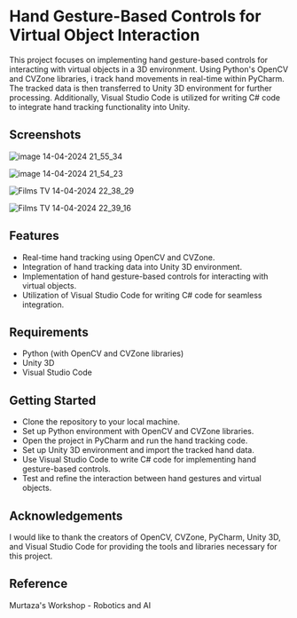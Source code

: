 
# Hand Gesture-Based Controls for Virtual Object Interaction

This project focuses on implementing hand gesture-based controls for interacting with virtual objects in a 3D environment. Using Python's OpenCV and CVZone libraries, i track hand movements in real-time within PyCharm. The tracked data is then transferred to Unity 3D environment for further processing. Additionally, Visual Studio Code is utilized for writing C# code to integrate hand tracking functionality into Unity.

## Screenshots

![image 14-04-2024 21_55_34](https://github.com/diwansinghchauhan/Hand-Gesture-Based-Controls-for-Virtual-Object-Interaction/assets/147912878/bafc7650-4716-4918-959a-666e6c326712)



![image 14-04-2024 21_54_23](https://github.com/diwansinghchauhan/Hand-Gesture-Based-Controls-for-Virtual-Object-Interaction/assets/147912878/efa35cb2-aeaf-41ce-b88d-b5fed9551eb8)

![Films   TV 14-04-2024 22_38_29](https://github.com/diwansinghchauhan/Hand-Gesture-Based-Controls-for-Virtual-Object-Interaction/assets/147912878/3ba9043b-1948-4248-be05-c8d3a2807508)


![Films   TV 14-04-2024 22_39_16](https://github.com/diwansinghchauhan/Hand-Gesture-Based-Controls-for-Virtual-Object-Interaction/assets/147912878/1a6a5f6c-9595-4e47-a1b9-76abd88bf4ee)



## Features

- Real-time hand tracking using OpenCV and CVZone.
- Integration of hand tracking data into Unity 3D environment.
- Implementation of hand gesture-based controls for interacting with virtual objects.
- Utilization of Visual Studio Code for writing C# code for seamless integration.
## Requirements

- Python (with OpenCV and CVZone libraries)
- Unity 3D
- Visual Studio Code
## Getting Started

- Clone the repository to your local machine.
- Set up Python environment with OpenCV and CVZone libraries.
- Open the project in PyCharm and run the hand tracking code.
- Set up Unity 3D environment and import the tracked hand data.
- Use Visual Studio Code to write C# code for implementing hand gesture-based controls.
- Test and refine the interaction between hand gestures and virtual objects.
## Acknowledgements

I would like to thank the creators of OpenCV, CVZone, PyCharm, Unity 3D, and Visual Studio Code for providing the tools and libraries necessary for this project.


## Reference
Murtaza's Workshop - Robotics and AI


